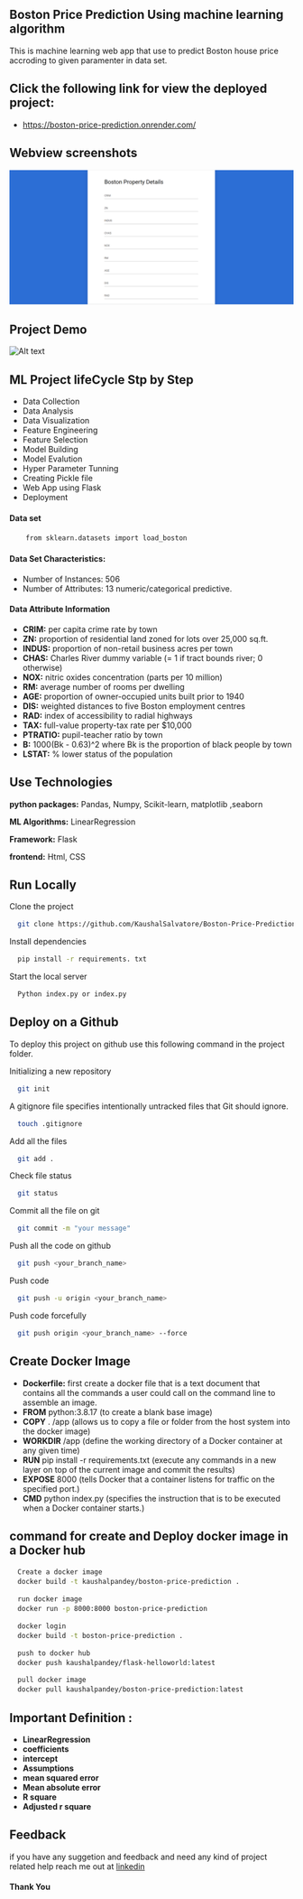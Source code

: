 ## Boston Price Prediction Using machine learning algorithm

This is machine learning web app that use to predict Boston house price accroding to given paramenter in data set.

## Click the following link for view the deployed project:
- https://boston-price-prediction.onrender.com/

## Webview screenshots
![Alt text](/static/images/Screenshot.png?raw=true "Screen 1") 

## Project Demo
![Alt text](/static/images/screenshots/demo.gif?raw=true "Screen demo")

## ML Project lifeCycle Stp by Step

- Data Collection
- Data Analysis
- Data Visualization
- Feature Engineering
- Feature Selection
- Model Building
- Model Evalution
- Hyper Parameter Tunning
- Creating Pickle file
- Web App using Flask
- Deployment

#### Data set
```bash
    from sklearn.datasets import load_boston
```

#### Data Set Characteristics:
- Number of Instances: 506 
- Number of Attributes: 13 numeric/categorical predictive.

#### Data Attribute Information

- **CRIM:** per capita crime rate by town
- **ZN:** proportion of residential land zoned for lots over 25,000 sq.ft.
- **INDUS:** proportion of non-retail business acres per town
- **CHAS:** Charles River dummy variable (= 1 if tract bounds river; 0 otherwise)
- **NOX:** nitric oxides concentration (parts per 10 million)
- **RM:** average number of rooms per dwelling
- **AGE:** proportion of owner-occupied units built prior to 1940
- **DIS:** weighted distances to five Boston employment centres
- **RAD:** index of accessibility to radial highways
- **TAX:** full-value property-tax rate per $10,000
- **PTRATIO:** pupil-teacher ratio by town
- **B:** 1000(Bk - 0.63)^2 where Bk is the proportion of black people by town
- **LSTAT:** % lower status of the population

## Use Technologies

**python packages:** Pandas, Numpy, Scikit-learn, matplotlib ,seaborn

**ML Algorithms:** LinearRegression

**Framework:** Flask

**frontend:** Html, CSS

## Run Locally

Clone the project

```bash
  git clone https://github.com/KaushalSalvatore/Boston-Price-Prediction.git
```
Install dependencies

```bash
  pip install -r requirements. txt
```

Start the local server

```bash
  Python index.py or index.py
```
## Deploy on a Github

To deploy this project on github use this following command in the project folder.

Initializing a new repository
```bash
  git init
```

A gitignore file specifies intentionally untracked files that Git should ignore.
```bash
  touch .gitignore
```
Add all the files 
```bash
  git add .
```
Check file status 
```bash
  git status
```
Commit all the file on git
```bash
  git commit -m "your message"
```
Push all the code on github
```bash
  git push <your_branch_name>
```
Push code
```bash
  git push -u origin <your_branch_name>
```
Push code forcefully 
```bash
  git push origin <your_branch_name> --force
```
## Create Docker Image
- **Dockerfile:** first create a docker file that is a text document that contains all the commands a user could call on the command line to assemble an image.
- **FROM** python:3.8.17 (to create a blank base image)
- **COPY** . /app (allows us to copy a file or folder from the host system into the docker image)
- **WORKDIR** /app (define the working directory of a Docker container at any given time)
- **RUN** pip install -r requirements.txt (execute any commands in a new layer on top of the current image and commit the results)
- **EXPOSE** 8000 (tells Docker that a container listens for traffic on the specified port.)
- **CMD** python index.py (specifies the instruction that is to be executed when a Docker container starts.)


## command for create and Deploy docker image in a Docker hub
```bash
  Create a docker image 
  docker build -t kaushalpandey/boston-price-prediction .
```
```bash
  run docker image  
  docker run -p 8000:8000 boston-price-prediction	
```
```bash
  docker login
  docker build -t boston-price-prediction .
```
```bash
  push to docker hub
  docker push kaushalpandey/flask-helloworld:latest
```
```bash
  pull docker image
  docker pull kaushalpandey/boston-price-prediction:latest
```



## Important Definition :
- **LinearRegression**
- **coefficients**
- **intercept**
- **Assumptions**
- **mean squared error**
- **Mean absolute error**
- **R square**
- **Adjusted r square**





## Feedback

if you have any suggetion and feedback and need any kind of project related help reach me out at
[linkedin](https://www.linkedin.com/in/kaushal-pandey-067898165/)

#### Thank You 